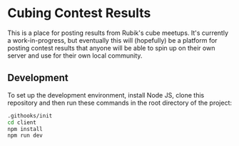 # Cubing Contest Results

This is a place for posting results from Rubik's cube meetups. It's currently a work-in-progress, but eventually this will (hopefully) be a platform for posting contest results that anyone will be able to spin up on their own server and use for their own local community.

## Development

To set up the development environment, install Node JS, clone this repository and then run these commands in the root directory of the project:

```bash
.githooks/init
cd client
npm install
npm run dev
```
